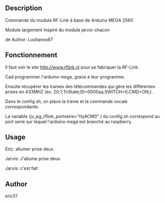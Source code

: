 <!---
IMPORTANT
=========
This README.md is displayed in the WebStore as well as within Jarvis app
Please do not change the structure of this file
Fill-in Description, Usage & Author sections
Make sure to rename the [en] folder into the language code your plugin is written in (ex: fr, es, de, it...)
For multi-language plugin:
- clone the language directory and translate commands/functions.sh
- optionally write the Description / Usage sections in several languages
-->
## Description
Commande du module RF-Link à base de Arduino MEGA 2560

Module largement inspiré du module jarvis-chacon

de Author: Lusitanos67

## Fonctionnement 
Il faut voir le site http://www.rflink.nl pour se fabriquer la RF-Link. 

Cad programmer l'arduino mega, grace à leur programme. 

Ensuite récupérer les trames des télécommandes qui gère les différentes prises en 433MHZ (ex: 20;1;TriState;ID=0000aa;SWITCH=0;CMD=ON;).

Dans le config.sh, on place la trame et la commande vocale correspondante. 

La variable (jv_pg_rflink_portserie="ttyACM0" ) du config.sh correspond au port serie sur lequel l'arduino mega est branché au raspberry. 

## Usage
Eric: allumer prise deux

Jarvis: J'allume prise deux


Jarvis: c'est fait


## Author
eric51
